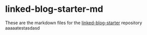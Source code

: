 # linked-blog-starter-md
These are the markdown files for the [linked-blog-starter](https://github.com/matthewwong525/linked-blog-starter) repository
aaaaatestasdasd